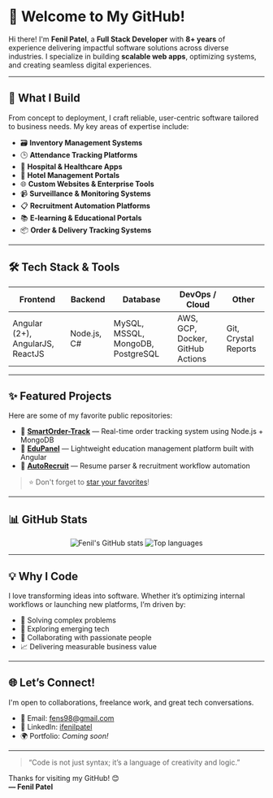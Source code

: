 # 👋 Welcome to My GitHub!

Hi there! I'm **Fenil Patel**, a **Full Stack Developer** with **8+ years** of experience delivering impactful software solutions across diverse industries. I specialize in building **scalable web apps**, optimizing systems, and creating seamless digital experiences.

---

## 🚀 What I Build

From concept to deployment, I craft reliable, user-centric software tailored to business needs. My key areas of expertise include:

- 🗃️ **Inventory Management Systems**
- 🕒 **Attendance Tracking Platforms**
- 🏥 **Hospital & Healthcare Apps**
- 🏨 **Hotel Management Portals**
- 🌐 **Custom Websites & Enterprise Tools**
- 📹 **Surveillance & Monitoring Systems**
- 📋 **Recruitment Automation Platforms**
- 📚 **E-learning & Educational Portals**
- 📦 **Order & Delivery Tracking Systems**

---

## 🛠️ Tech Stack & Tools

| Frontend | Backend | Database | DevOps / Cloud | Other |
|----------|---------|----------|----------------|-------|
| Angular (2+), AngularJS, ReactJS | Node.js, C# | MySQL, MSSQL, MongoDB, PostgreSQL | AWS, GCP, Docker, GitHub Actions | Git, Crystal Reports |

---

## ✨ Featured Projects

Here are some of my favorite public repositories:

- 🔗 [**SmartOrder-Track**](https://github.com/yourrepo/smartorder-track) — Real-time order tracking system using Node.js + MongoDB
- 🔗 [**EduPanel**](https://github.com/yourrepo/edupanel) — Lightweight education management platform built with Angular
- 🔗 [**AutoRecruit**](https://github.com/yourrepo/autorecruit) — Resume parser & recruitment workflow automation

> ⭐️ Don't forget to [star your favorites](https://github.com/ifenilpatel)!

---

## 📊 GitHub Stats

<p align="center">
  <img src="https://github-readme-stats.vercel.app/api?username=ifenilpatel&show_icons=true&theme=tokyonight" alt="Fenil's GitHub stats" />
  <img src="https://github-readme-stats.vercel.app/api/top-langs/?username=ifenilpatel&layout=compact&theme=tokyonight" alt="Top languages" />
</p>

---

## 💡 Why I Code

I love transforming ideas into software. Whether it’s optimizing internal workflows or launching new platforms, I’m driven by:

- 🧠 Solving complex problems
- 🧪 Exploring emerging tech
- 🤝 Collaborating with passionate people
- 📈 Delivering measurable business value

---

## 🌐 Let’s Connect!

I'm open to collaborations, freelance work, and great tech conversations.

- 📧 Email: [fens98@gmail.com](mailto:fens98@gmail.com)
- 💼 LinkedIn: [ifenilpatel](https://www.linkedin.com/in/ifenilpatel)
- 🌍 Portfolio: _Coming soon!_

---

> “Code is not just syntax; it’s a language of creativity and logic.”

Thanks for visiting my GitHub! 😊  
**— Fenil Patel**
